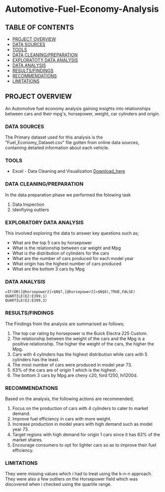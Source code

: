 # Automotive-Fuel-Economy-Analysis

## TABLE OF CONTENTS

 - [PROJECT OVERVIEW](#project-overview)
 - [DATA SOURCES](#data-sources)
 - [TOOLS](#tools)
 - [DATA CLEANING/PREPARATION](#data-cleaning-/-preparation)
 - [EXPLORATOTY DATA ANALYSIS](#exploratory-data-analysis)
 - [DATA ANALYSIS](#data-analysis)
 - [RESULTS/FINDINGS](#results-/-findings)
 - [RECOMMENDATIONS](#recommendations)
 - [LIMITATIONS](#limitations)

## PROJECT OVERVIEW

An Automotive fuel economy analysis gaining insights into relationships between cars and their mpg's, horsepower, weight, car cylinders and origin.

### DATA SOURCES

The Primary dataset used for this analysis is the "Fuel_Economy_Dataset.csv" file gotten from online data sources, containing detailed information about each vehicle.

### TOOLS
- Excel - Data Cleaning and Visualization [Download_here](https://microsoft.com)

### DATA CLEANING/PREPARATION

In the data preparation phase we performed the folowing task
1. Data Inspection
2. Idenfiying outliers

### EXPLORATORY DATA ANALYSIS
This involved exploring the data to answer key questions such as;

 - What are the top 5 cars by horsepower
 - What is the relationship between car weight and Mpg
 - What is the distribution of cylinders for the cars
 - What are the number of cars produced for each model year
 - What origin has the highest number of cars produced
 - What are the bottom 3 cars by Mpg

### DATA ANALYSIS

```Excel
=IF(OR([@horsepower2]<$N$7,[@horsepower2]>$N$6),TRUE,FALSE)
QUARTILE(E2:E399,1)
QUARTILE(E2:E399,3)
```
### RESULTS/FINDINGS

The Findings from the analysis are summarised as follows;
1. The top car rating by horsepower is the Buick Electra 225 Custom.
2. The relationship between the weight of the cars and the Mpg is a positive relationship. The higher the weight of the cars, the higher the Mpg.
3. Cars with 4 cylinders has the highest distribution while cars with 5 cylinders has the least.
4. The most number of cars were produced in model year 73.
5. 63% of the cars are of origin 1 which is the highest .
6. The bottom 3 cars by Mpg are chevy c20, ford f250, hi1200d.

### RECOMMENDATIONS
Based on the analysis, the following actions are recommended;
1. Focus on the production of cars with 4 cylinders to cater to market demand.
2. Improve fuel efficiency in cars with more weight.
3. Increase production in model years with high demand such as model year 73.
4. Target regions with high demand for origin 1 cars since it has 63% of the market shares.
5. Encourage consumers to opt for lighter cars so as to improve their fuel efficiency.


### LIMITATIONS

They were missing values which i had to treat using the k-n-n approach. They were also a few outliers on the Horsepower field which was discovered when i checked using the quartile range.
